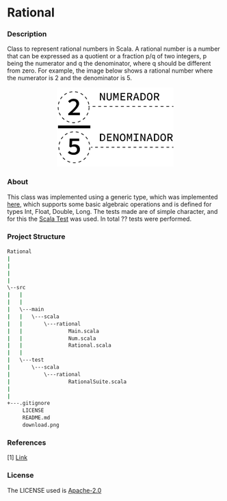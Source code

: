 # Rational

### Description
Class to represent rational numbers in Scala. A rational number is a number that can be expressed as a quotient or a fraction p/q of two integers, p being the numerator and q the denominator, where q should be different from zero. For example, the image below shows a rational number where the numerator is 2 and the denominator is 5.

<p align="center">
  <img src="https://github.com/JoaoVitorLeite/Rational/blob/master/download.png">
</p>


### About

This class was implemented using a generic type, which was implemented [here](https://github.com/JoaoVitorLeite/Rational/blob/master/src/main/scala/rational/Num.scala), which supports some basic algebraic operations and is defined for types Int, Float, Double, Long. The tests made are of simple character, and for this the [Scala Test](https://www.scalatest.org/) was used. In total ?? tests were performed.

### Project Structure

```bash
Rational
|
|
|
|
\--src
|   |
|   |
|   \---main
|   |   \---scala
|   |       \---rational
|   |               Main.scala
|   |               Num.scala
|   |               Rational.scala
|   |
|   \---test
|       \---scala
|           \---rational
|                   RationalSuite.scala
|
|
+---.gitignore
     LICENSE
     README.md
     download.png
```



### References

[1] [Link](https://www.mathsisfun.com/algebra/rational-numbers-operations.html)



### License
The LICENSE used is [Apache-2.0](https://github.com/JoaoVitorLeite/Rational/blob/master/LICENSE)
